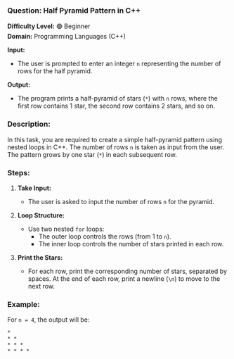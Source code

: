 ### **Question: Half Pyramid Pattern in C++**

**Difficulty Level:** 🟢 Beginner  
**Domain:** Programming Languages (C++)

**Input:**

- The user is prompted to enter an integer `n` representing the number of rows for the half pyramid.

**Output:**

- The program prints a half-pyramid of stars (`*`) with `n` rows, where the first row contains 1 star, the second row contains 2 stars, and so on.

### **Description:**

In this task, you are required to create a simple half-pyramid pattern using nested loops in C++. The number of rows `n` is taken as input from the user. The pattern grows by one star (`*`) in each subsequent row.

### **Steps:**

1. **Take Input:**

   - The user is asked to input the number of rows `n` for the pyramid.

2. **Loop Structure:**
   - Use two nested `for` loops:
     - The outer loop controls the rows (from 1 to `n`).
     - The inner loop controls the number of stars printed in each row.
3. **Print the Stars:**
   - For each row, print the corresponding number of stars, separated by spaces. At the end of each row, print a newline (`\n`) to move to the next row.

### **Example:**

For `n = 4`, the output will be:

```
*
* *
* * *
* * * *
```
